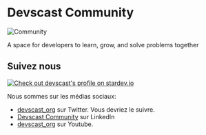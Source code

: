 # Devscast Community

![Community](https://github.com/devscast/.github/blob/master/profile/community.png?raw=true)

A space for developers to learn, grow, and solve problems together

## Suivez nous

[![Check out devscast's profile on stardev.io](https://stardev.io/developers/devscast/badge/languages/country.svg)](https://stardev.io/developers/devscast)

Nous sommes sur les médias sociaux:

- [devscast_org](https://twitter.com/devscast_org) sur Twitter. Vous devriez le suivre.
- [Devscast Community](https://www.linkedin.com/company/devscast-community/) sur LinkedIn
- [devscast_org](https://www.youtube.com/@devscast_org) sur Youtube.
